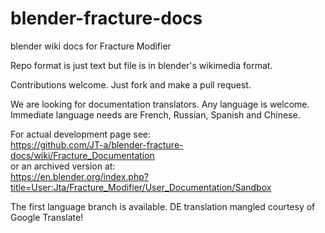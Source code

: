 # blender-fracture-docs
blender wiki docs for Fracture Modifier

Repo format is just text but file is in blender's wikimedia format.

Contributions welcome.  Just fork and make a pull request.

We are looking for documentation translators.  Any language is welcome.<br />
Immediate language needs are French, Russian, Spanish and Chinese.

For actual development page see:<br /> 
https://github.com/JT-a/blender-fracture-docs/wiki/Fracture_Documentation
<br />or an archived version at:<br />
https://en.blender.org/index.php?title=User:Jta/Fracture_Modifier/User_Documentation/Sandbox

The first language branch is available. DE translation mangled courtesy of Google Translate!
